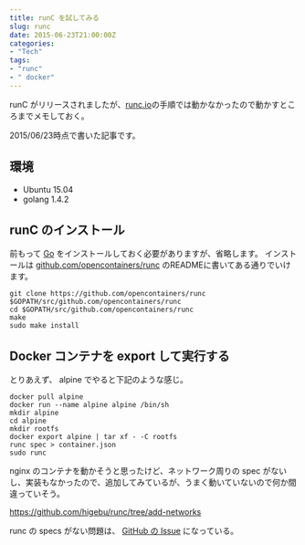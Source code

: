 ```yaml
---
title: runC を試してみる
slug: runc
date: 2015-06-23T21:00:00Z
categories: 
- "Tech"
tags: 
- "runc"
- " docker"
---
```




runC がリリースされましたが、[runc.io](http://runc.io)の手順では動かなかったので動かすところまでメモしておく。

2015/06/23時点で書いた記事です。

## 環境

* Ubuntu 15.04
* golang 1.4.2

## runC のインストール

前もって [Go](https://golang.org/) をインストールしておく必要がありますが、省略します。
インストールは [github.com/opencontainers/runc](https://github.com/opencontainers/runc) のREADMEに書いてある通りでいけます。

```
git clone https://github.com/opencontainers/runc $GOPATH/src/github.com/opencontainers/runc
cd $GOPATH/src/github.com/opencontainers/runc
make
sudo make install
```

## Docker コンテナを export して実行する

とりあえず、 alpine でやると下記のような感じ。

```
docker pull alpine
docker run --name alpine alpine /bin/sh
mkdir alpine
cd alpine
mkdir rootfs
docker export alpine | tar xf - -C rootfs
runc spec > container.json
sudo runc
```

nginx のコンテナを動かそうと思ったけど、ネットワーク周りの spec がないし、実装もなかったので、追加してみているが、うまく動いていないので何か間違っていそう。

https://github.com/higebu/runc/tree/add-networks

runc の specs がない問題は、 [GitHub の Issue](https://github.com/opencontainers/runc/issues/15) になっている。
